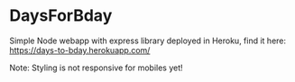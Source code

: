 # DaysForBday

Simple Node webapp with express library deployed in Heroku, find it here:
https://days-to-bday.herokuapp.com/

Note: Styling is not responsive for mobiles yet!
